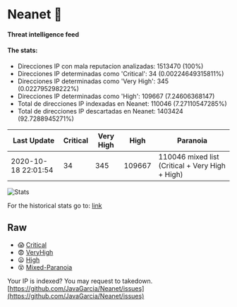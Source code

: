 # Neanet :hocho:
#### Threat intelligence feed
#### The stats:

- Direcciones IP con mala reputacion analizadas: 1513470 (100%)
- Direcciones IP determinadas como 'Critical':  34 (0.00224649315811%)
- Direcciones IP determinadas como 'Very High':  345 (0.022795298222%)
- Direcciones IP determinadas como 'High':  109667 (7.24606368147)
- Total de direcciones IP indexadas en Neanet:  110046 (7.27110547285%)
- Total de direcciones IP descartadas en Neanet:  1403424 (92.7288945271%)

| Last Update | Critical | Very High | High | Paranoia |
| --- | --- | --- | --- | --- |
| 2020-10-18 22:01:54 | 34 | 345 | 109667 | 110046 mixed list (Critical + Very High + High)|

![Stats](https://docs.google.com/spreadsheets/d/e/2PACX-1vSnaNMIXVabIpDJjufMlzH7poXnshF3mgd8Is1g9ytUEzVsP5my4Trn8f-xkoLLQ38xpL3HtmUexLo6/pubchart?oid=501124687&format=image)

For the historical stats go to: [link](/stats.csv)
## Raw
- :scream: [Critical](https://raw.githubusercontent.com/JavaGarcia/Neanet/master/blacklists/neanet_critical.txt)
- :fearful: [VeryHigh](https://raw.githubusercontent.com/JavaGarcia/Neanet/master/blacklists/neanet_veryHigh.txtt)
- :frowning: [High](https://raw.githubusercontent.com/JavaGarcia/Neanet/master/blacklists/neanet_high.txt)
- :dizzy_face: [Mixed-Paranoia](https://raw.githubusercontent.com/JavaGarcia/Neanet/master/blacklists/neanet_all.txt)


Your IP is indexed? You may request to takedown. [https://github.com/JavaGarcia/Neanet/issues](https://github.com/JavaGarcia/Neanet/issues)

































































































































































































































































































































































































































































































































































































































































































































































































































































































































































































































































































































































































































































































































































































































































































































































